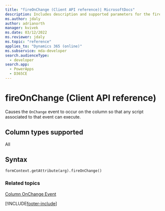 ```yaml
---
title: "fireOnChange (Client API reference)| MicrosoftDocs"
description: Includes description and supported parameters for the fireOnChange method.
ms.author: jdaly
author: adrianorth
manager: kvivek
ms.date: 03/12/2022
ms.reviewer: jdaly
ms.topic: "reference"
applies_to: "Dynamics 365 (online)"
ms.subservice: mda-developer
search.audienceType: 
  - developer
search.app: 
  - PowerApps
  - D365CE
---
```

# fireOnChange (Client API reference)

Causes the `OnChange` event to occur on the column so that any script associated to that event can execute.

## Column types supported

All

## Syntax

`formContext.getAttribute(arg).fireOnChange()`


### Related topics
[Column OnChange Event](../events/attribute-onchange.md)



[!INCLUDE[footer-include](../../../../../includes/footer-banner.md)]